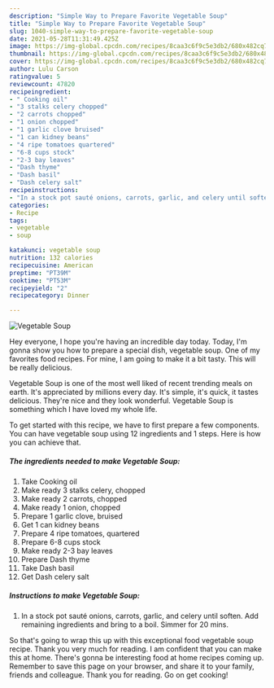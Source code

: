 ```yaml
---
description: "Simple Way to Prepare Favorite Vegetable Soup"
title: "Simple Way to Prepare Favorite Vegetable Soup"
slug: 1040-simple-way-to-prepare-favorite-vegetable-soup
date: 2021-05-28T11:31:49.425Z
image: https://img-global.cpcdn.com/recipes/8caa3c6f9c5e3db2/680x482cq70/vegetable-soup-recipe-main-photo.jpg
thumbnail: https://img-global.cpcdn.com/recipes/8caa3c6f9c5e3db2/680x482cq70/vegetable-soup-recipe-main-photo.jpg
cover: https://img-global.cpcdn.com/recipes/8caa3c6f9c5e3db2/680x482cq70/vegetable-soup-recipe-main-photo.jpg
author: Lulu Carson
ratingvalue: 5
reviewcount: 47820
recipeingredient:
- " Cooking oil"
- "3 stalks celery chopped"
- "2 carrots chopped"
- "1 onion chopped"
- "1 garlic clove bruised"
- "1 can kidney beans"
- "4 ripe tomatoes quartered"
- "6-8 cups stock"
- "2-3 bay leaves"
- "Dash thyme"
- "Dash basil"
- "Dash celery salt"
recipeinstructions:
- "In a stock pot sauté onions, carrots, garlic, and celery until soften. Add remaining ingredients and bring to a boil. Simmer for 20 mins."
categories:
- Recipe
tags:
- vegetable
- soup

katakunci: vegetable soup 
nutrition: 132 calories
recipecuisine: American
preptime: "PT39M"
cooktime: "PT53M"
recipeyield: "2"
recipecategory: Dinner

---
```



![Vegetable Soup](https://img-global.cpcdn.com/recipes/8caa3c6f9c5e3db2/680x482cq70/vegetable-soup-recipe-main-photo.jpg)

Hey everyone, I hope you're having an incredible day today. Today, I'm gonna show you how to prepare a special dish, vegetable soup. One of my favorites food recipes. For mine, I am going to make it a bit tasty. This will be really delicious.



Vegetable Soup is one of the most well liked of recent trending meals on earth. It's appreciated by millions every day. It's simple, it's quick, it tastes delicious. They're nice and they look wonderful. Vegetable Soup is something which I have loved my whole life.


To get started with this recipe, we have to first prepare a few components. You can have vegetable soup using 12 ingredients and 1 steps. Here is how you can achieve that.

<!--inarticleads1-->

##### The ingredients needed to make Vegetable Soup:

1. Take  Cooking oil
1. Make ready 3 stalks celery, chopped
1. Make ready 2 carrots, chopped
1. Make ready 1 onion, chopped
1. Prepare 1 garlic clove, bruised
1. Get 1 can kidney beans
1. Prepare 4 ripe tomatoes, quartered
1. Prepare 6-8 cups stock
1. Make ready 2-3 bay leaves
1. Prepare Dash thyme
1. Take Dash basil
1. Get Dash celery salt




<!--inarticleads2-->

##### Instructions to make Vegetable Soup:

1. In a stock pot sauté onions, carrots, garlic, and celery until soften. Add remaining ingredients and bring to a boil. Simmer for 20 mins.




So that's going to wrap this up with this exceptional food vegetable soup recipe. Thank you very much for reading. I am confident that you can make this at home. There's gonna be interesting food at home recipes coming up. Remember to save this page on your browser, and share it to your family, friends and colleague. Thank you for reading. Go on get cooking!
